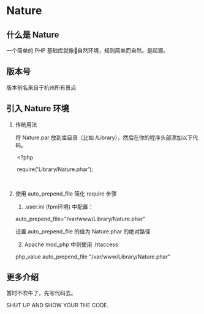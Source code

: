 # Nature

## 什么是 Nature

一个简单的 PHP 基础库就像自然环境，规则简单而自然。是起源。

## 版本号

版本别名来自于杭州所有景点

## 引入 Nature 环境

1. 传统用法
   
   将 Nature.par 放到库目录（比如 /Library），然后在你的程序头部添加以下代码。
   
   ​	<?php
   
   ​		require('Library/Nature.phar');
   
   ​
   
2. 使用 auto_prepend_file 简化 require 步骤
   
   1) .user.ini (fpm环境) 中配置：
   
   auto_prepend_file="/var/www/Library/Nature.phar"
   
   设置 auto_prepend_file 的值为 Nature.phar 的绝对路径
   
   2) Apache mod_php 中则使用 .htaccess  
   
   php_value auto_prepend_file "/var/www/Library/Nature.phar"

## 更多介绍

暂时不吹牛了，先写代码去。

SHUT UP AND SHOW YOUR THE CODE.
